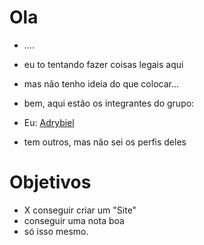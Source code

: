 # Ola
- ....
- eu to tentando fazer coisas legais aqui
- mas não tenho ideia do que colocar...
- bem, aqui estão os integrantes do grupo:

- Eu: [Adrybiel](https://github.com/Adrybiel)
- tem outros, mas não sei os perfis deles



# Objetivos
- X conseguir criar um "Site"
-  conseguir uma nota boa 
- só isso mesmo.
